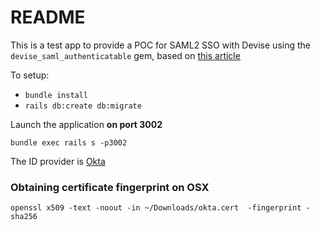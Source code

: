 # README

This is a test app to provide a POC for SAML2 SSO with Devise using the `devise_saml_authenticatable` gem, based on [this article](https://blog.cloud66.com/adding-sso-to-your-rails-application-with-saml/)

To setup:

- `bundle install`
- `rails db:create db:migrate`

Launch the application **on port 3002**
```
bundle exec rails s -p3002
```

The ID provider is [Okta](https://dev-47932309-admin.okta.com)

### Obtaining certificate fingerprint on OSX
```
openssl x509 -text -noout -in ~/Downloads/okta.cert  -fingerprint -sha256
```
